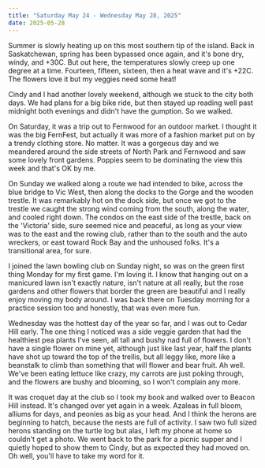 ```yaml
---
title: "Saturday May 24 - Wednesday May 28, 2025"
date: 2025-05-28
---
```

Summer is slowly heating up on this most southern tip of the island.  Back in Saskatchewan, spring has been bypassed once again, and it's bone dry, windy, and +30C.  But out here, the temperatures slowly creep up one degree at a time.  Fourteen, fifteen, sixteen, then a heat wave and it's +22C.  The flowers love it but my veggies need some heat!

Cindy and I had another lovely weekend, although we stuck to the city both days.  We had plans for a big bike ride, but then stayed up reading well past midnight both evenings and didn't have the gumption.  So we walked. 

On Saturday, it was a trip out to Fernwood for an outdoor market.  I thought it was the big FernFest, but actually it was more of a fashion market put on by a trendy clothing store.  No matter.  It was a gorgeous day and we meandered around the side streets of North Park and Fernwood and saw some lovely front gardens.  Poppies seem to be dominating the view this week and that's OK by me.

On Sunday we walked along a route we had intended to bike, across the blue bridge to Vic West, then along the docks to the Gorge and the wooden trestle.  It was remarkably hot on the dock side, but once we got to the trestle we caught the strong wind coming from the south, along the water, and cooled right down.  The condos on the east side of the trestle, back on the 'Victoria' side, sure seemed nice and peaceful, as long as your view was to the east and the rowing club, rather than to the south and the auto wreckers, or east toward Rock Bay and the unhoused folks.  It's a transitional area, for sure.

I joined the lawn bowling club on Sunday night, so was on the green first thing Monday for my first game.  I'm loving it.  I know that hanging out on a manicured lawn isn't exactly nature, isn't nature at all really, but the rose gardens and other flowers that border the green are beautiful and I really enjoy moving my body around.   I was back there on Tuesday morning for a practice session too and honestly, that was even more fun.

Wednesday was the hottest day of the year so far, and I was out to Cedar Hill early.  The one thing I noticed was a side veggie garden that had the healthiest pea plants I've seen, all tall and bushy nad full of flowers.  I don't have a single flower on mine yet, although just like last year, half the plants have shot up toward the top of the trellis, but all leggy like, more like a beanstalk to climb than something that will flower and bear fruit.  Ah well.  We've been eating lettuce like crazy, my carrots are just poking through, and the flowers are bushy and blooming, so I won't complain any more.

It was croquet day at the club so I took my book and walked over to Beacon Hill instead.  It's changed over yet again in a week.  Azaleas in full bloom, alliums for days, and peonies as big as your head.  And I think the herons are beginning to hatch, because the nests are full of activity.  I saw two full sized herons standing on the turtle log but alas, I left my phone at home so couldn't get a photo.  We went back to the park for a picnic supper and I quietly hoped to show them to Cindy, but as expected they had moved on. Oh well, you'll have to take my word for it.